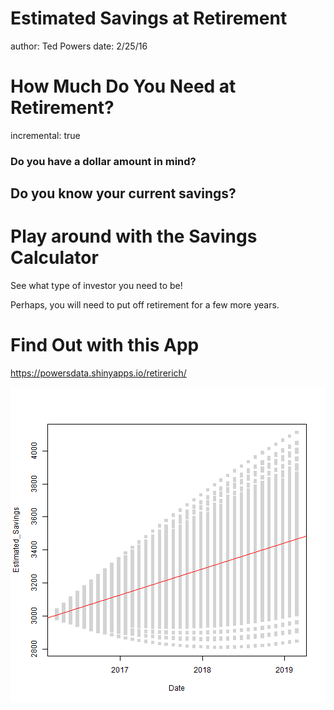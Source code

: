 Estimated Savings at Retirement
========================================================
author: Ted Powers
date: 2/25/16

How Much Do You Need at Retirement?
========================================================
incremental: true


### Do you have a dollar amount in mind?



## Do you know your current savings?


Play around with the Savings Calculator
========================================================



See what type of investor you need to be!

Perhaps, you will need to put off retirement for a few more years.




Find Out with this App
========================================================

https://powersdata.shinyapps.io/retirerich/

![plot of chunk unnamed-chunk-2](retirerich-figure/unnamed-chunk-2-1.png)
